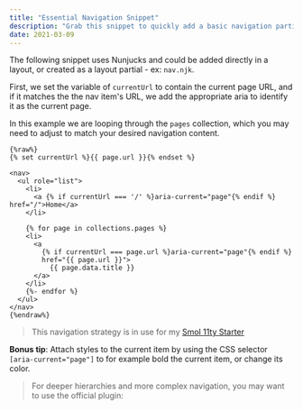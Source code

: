```yaml
---
title: "Essential Navigation Snippet"
description: "Grab this snippet to quickly add a basic navigation partial that includes highlighting the current page"
date: 2021-03-09
---
```


The following snippet uses Nunjucks and could be added directly in a layout, or created as a layout partial - ex: `nav.njk`.

First, we set the variable of `currentUrl` to contain the current page URL, and if it matches the the nav item's URL, we add the appropriate aria to identify it as the current page.

In this example we are looping through the `pages` collection, which you may need to adjust to match your desired navigation content.

```twig
{%raw%}
{% set currentUrl %}{{ page.url }}{% endset %}

<nav>
  <ul role="list">
    <li>
      <a {% if currentUrl === '/' %}aria-current="page"{% endif %} href="/">Home</a>
    </li>

    {% for page in collections.pages %}
    <li>
      <a
        {% if currentUrl === page.url %}aria-current="page"{% endif %}
        href="{{ page.url }}">
          {{ page.data.title }}
      </a>
    </li>
    {%- endfor %}
  </ul>
</nav>
{%endraw%}
```

> This navigation strategy is in use for my [Smol 11ty Starter](https://smol-11ty-starter.netlify.app/)

**Bonus tip**: Attach styles to the current item by using the CSS selector `[aria-current="page"]` to for example bold the current item, or change its color.

> For deeper hierarchies and more complex navigation, you may want to use the official plugin: []()

